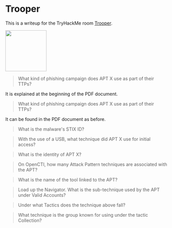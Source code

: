 # Trooper

This is a writeup for the TryHackMe room [Trooper](https://tryhackme.com/room/trooper).

<Image src="https://tryhackme-images.s3.amazonaws.com/room-icons/4da07b9ac2204d8d95505bb9601527eb.png" width="128" />

> What kind of phishing campaign does APT X use as part of their TTPs?

It is explained at the beginning of the PDF document.

> What kind of phishing campaign does APT X use as part of their TTPs?

It can be found in the PDF document as before.

> What is the malware's STIX ID?



> With the use of a USB, what technique did APT X use for initial access?

> What is the identity of APT X?

> On OpenCTI, how many Attack Pattern techniques are associated with the APT?

> What is the name of the tool linked to the APT?

> Load up the Navigator. What is the sub-technique used by the APT under Valid Accounts?

> Under what Tactics does the technique above fall?

> What technique is the group known for using under the tactic Collection?
